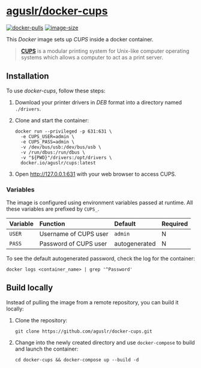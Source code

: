 [aguslr/docker-cups][1]
=======================

[![docker-pulls](https://img.shields.io/docker/pulls/aguslr/cups)](https://hub.docker.com/r/aguslr/cups) [![image-size](https://img.shields.io/docker/image-size/aguslr/cups/latest)](https://hub.docker.com/r/aguslr/cups)


This *Docker* image sets up *CUPS* inside a docker container.

> **[CUPS][2]** is a modular printing system for Unix-like computer operating
> systems which allows a computer to act as a print server.


Installation
------------

To use *docker-cups*, follow these steps:

1. Download your printer drivers in *DEB* format into a directory named
   `./drivers`.

2. Clone and start the container:

       docker run --privileged -p 631:631 \
         -e CUPS_USER=admin \
         -e CUPS_PASS=admin \
         -v /dev/bus/usb:/dev/bus/usb \
         -v /run/dbus:/run/dbus \
         -v "${PWD}"/drivers:/opt/drivers \
         docker.io/aguslr/cups:latest

3. Open <http://127.0.0.1:631> with your web browser to access CUPS.


### Variables

The image is configured using environment variables passed at runtime. All these
variables are prefixed by `CUPS_`.

| Variable | Function              | Default       | Required |
| :------- | :-------------------- | :------------ | -------- |
| `USER`   | Username of CUPS user | `admin`       | N        |
| `PASS`   | Password of CUPS user | autogenerated | N        |

To see the default autogenerated password, check the log for the container:

    docker logs <container_name> | grep '^Password'


Build locally
-------------

Instead of pulling the image from a remote repository, you can build it locally:

1. Clone the repository:

       git clone https://github.com/aguslr/docker-cups.git

2. Change into the newly created directory and use `docker-compose` to build and
   launch the container:

       cd docker-cups && docker-compose up --build -d


[1]: https://github.com/aguslr/docker-cups
[2]: https://www.cups.org/
